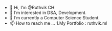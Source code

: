 
- 👋 Hi, I’m @Ruthvik CH
- 👀 I’m interested in DSA, Development.
- 🌱 I’m currently a Computer Science Student.
- 📫 How to reach me ...
1.My Portfolio : ruthvik.ml
<!---
Ruthvik-Ch/Ruthvik-Ch is a ✨ special ✨ repository because its `README.md` (this file) appears on your GitHub profile.
You can click the Preview link to take a look at your changes.
--->
